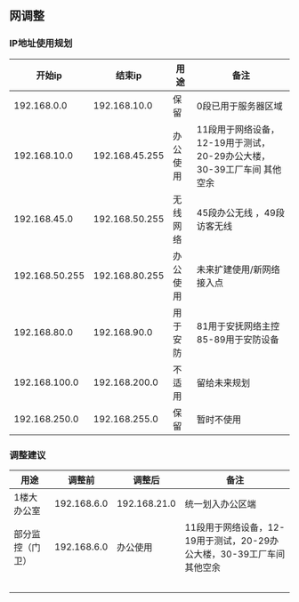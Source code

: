  



## 网调整

### IP地址使用规划

 

| 开始ip         | 结束ip         | 用途     | 备注                                                         |
| -------------- | -------------- | -------- | ------------------------------------------------------------ |
| 192.168.0.0    | 192.168.10.0   | 保留     | 0段已用于服务器区域                                          |
| 192.168.10.0   | 192.168.45.255 | 办公使用 | 11段用于网络设备，12-19用于测试，20-29办公大楼，30-39工厂车间 其他空余 |
| 192.168.45.0   | 192.168.50.255 | 无线网络 | 45段办公无线  ，49段访客无线                                 |
| 192.168.50.255 | 192.168.80.255 | 办公使用 | 未来扩建使用/新网络接入点                                    |
| 192.168.80.0   | 192.168.90.0   | 用于安防 | 81用于安抚网络主控  85-89用于安防设备                        |
| 192.168.100.0  | 192.168.200.0  | 不适用   | 留给未来规划                                                 |
| 192.168.250.0  | 192.168.255.0  | 保留     | 暂时不使用                                                   |

### 调整建议

| 用途             | 调整前      | 调整后       | 备注                                                         |
| ---------------- | ----------- | ------------ | ------------------------------------------------------------ |
| 1楼大办公室      | 192.168.6.0 | 192.168.21.0 | 统一划入办公区端                                             |
| 部分监控（门卫） | 192.168.6.0 | 办公使用     | 11段用于网络设备，12-19用于测试，20-29办公大楼，30-39工厂车间 其他空余 |
|                  |             |              |                                                              |
|                  |             |              |                                                              |
|                  |             |              |                                                              |
|                  |             |              |                                                              |
|                  |             |              |                                                              |



